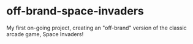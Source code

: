 # off-brand-space-invaders
My first on-going project, creating an "off-brand" version of the classic arcade game, Space Invaders!
